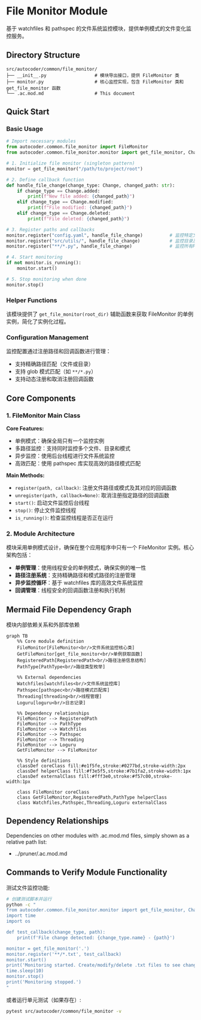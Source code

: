 # File Monitor Module

基于 watchfiles 和 pathspec 的文件系统监控模块，提供单例模式的文件变化监控服务。

## Directory Structure

```
src/autocoder/common/file_monitor/
├── __init__.py                  # 模块导出接口，提供 FileMonitor 类
├── monitor.py                   # 核心监控实现，包含 FileMonitor 类和 get_file_monitor 函数
└── .ac.mod.md                   # This document
```

## Quick Start

### Basic Usage

```python
# Import necessary modules
from autocoder.common.file_monitor import FileMonitor
from autocoder.common.file_monitor.monitor import get_file_monitor, Change

# 1. Initialize file monitor (singleton pattern)
monitor = get_file_monitor("/path/to/project/root")

# 2. Define callback function
def handle_file_change(change_type: Change, changed_path: str):
    if change_type == Change.added:
        print(f"New file added: {changed_path}")
    elif change_type == Change.modified:
        print(f"File modified: {changed_path}")
    elif change_type == Change.deleted:
        print(f"File deleted: {changed_path}")

# 3. Register paths and callbacks
monitor.register("config.yaml", handle_file_change)          # 监控特定文件
monitor.register("src/utils/", handle_file_change)           # 监控目录及其内容
monitor.register("**/*.py", handle_file_change)              # 监控所有Python文件

# 4. Start monitoring
if not monitor.is_running():
    monitor.start()

# 5. Stop monitoring when done
monitor.stop()
```

### Helper Functions

该模块提供了 `get_file_monitor(root_dir)` 辅助函数来获取 FileMonitor 的单例实例，简化了实例化过程。

### Configuration Management

监控配置通过注册路径和回调函数进行管理：
- 支持精确路径匹配（文件或目录）
- 支持 glob 模式匹配（如 `**/*.py`）
- 支持动态注册和取消注册回调函数

## Core Components

### 1. FileMonitor Main Class
**Core Features:**
- 单例模式：确保全局只有一个监控实例
- 多路径监控：支持同时监控多个文件、目录和模式
- 异步监控：使用后台线程进行文件系统监控
- 高效匹配：使用 pathspec 库实现高效的路径模式匹配

**Main Methods:**
- `register(path, callback)`: 注册文件路径或模式及其对应的回调函数
- `unregister(path, callback=None)`: 取消注册指定路径的回调函数
- `start()`: 启动文件监控后台线程
- `stop()`: 停止文件监控线程
- `is_running()`: 检查监控线程是否正在运行

### 2. Module Architecture

模块采用单例模式设计，确保在整个应用程序中只有一个 FileMonitor 实例。核心架构包括：

- **单例管理**：使用线程安全的单例模式，确保实例的唯一性
- **路径注册系统**：支持精确路径和模式路径的注册管理
- **异步监控循环**：基于 watchfiles 库的高效文件系统监控
- **回调管理**：线程安全的回调函数注册和执行机制

## Mermaid File Dependency Graph
模块内部依赖关系和外部库依赖

```mermaid
graph TB
    %% Core module definition
    FileMonitor[FileMonitor<br/>文件系统监控核心类]
    GetFileMonitor[get_file_monitor<br/>单例获取函数]
    RegisteredPath[RegisteredPath<br/>路径注册信息结构]
    PathType[PathType<br/>路径类型枚举]
    
    %% External dependencies
    Watchfiles[watchfiles<br/>文件系统监控库]
    Pathspec[pathspec<br/>路径模式匹配库]
    Threading[threading<br/>线程管理]
    Loguru[loguru<br/>日志记录]
    
    %% Dependency relationships
    FileMonitor --> RegisteredPath
    FileMonitor --> PathType
    FileMonitor --> Watchfiles
    FileMonitor --> Pathspec
    FileMonitor --> Threading
    FileMonitor --> Loguru
    GetFileMonitor --> FileMonitor
    
    %% Style definitions
    classDef coreClass fill:#e1f5fe,stroke:#0277bd,stroke-width:2px
    classDef helperClass fill:#f3e5f5,stroke:#7b1fa2,stroke-width:1px
    classDef externalClass fill:#fff3e0,stroke:#f57c00,stroke-width:1px
    
    class FileMonitor coreClass
    class GetFileMonitor,RegisteredPath,PathType helperClass
    class Watchfiles,Pathspec,Threading,Loguru externalClass
```

## Dependency Relationships
Dependencies on other modules with .ac.mod.md files, simply shown as a relative path list:

- ../pruner/.ac.mod.md

## Commands to Verify Module Functionality

测试文件监控功能:

```bash
# 创建测试脚本并运行
python -c "
from autocoder.common.file_monitor.monitor import get_file_monitor, Change
import time
import os

def test_callback(change_type, path):
    print(f'File change detected: {change_type.name} - {path}')

monitor = get_file_monitor('.')
monitor.register('**/*.txt', test_callback)
monitor.start()
print('Monitoring started. Create/modify/delete .txt files to see changes.')
time.sleep(10)
monitor.stop()
print('Monitoring stopped.')
"
```

或者运行单元测试（如果存在）:

```bash
pytest src/autocoder/common/file_monitor -v
```

